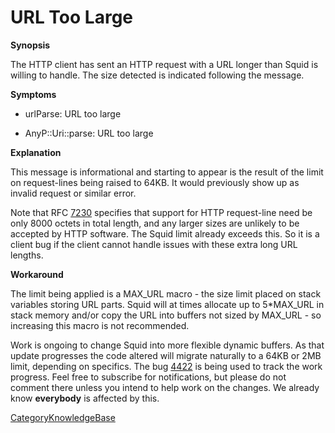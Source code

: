 # URL Too Large

**Synopsis**

The HTTP client has sent an HTTP request with a URL longer than Squid is
willing to handle. The size detected is indicated following the message.

**Symptoms**

  - urlParse: URL too large

  - AnyP::Uri::parse: URL too large

**Explanation**

This message is informational and starting to appear is the result of
the limit on request-lines being raised to 64KB. It would previously
show up as invalid request or similar error.

Note that RFC [7230](https://tools.ietf.org/rfc/rfc7230#) specifies that
support for HTTP request-line need be only 8000 octets in total length,
and any larger sizes are unlikely to be accepted by HTTP software. The
Squid limit already exceeds this. So it is a client bug if the client
cannot handle issues with these extra long URL lengths.

**Workaround**

The limit being applied is a MAX\_URL macro - the size limit placed on
stack variables storing URL parts. Squid will at times allocate up to
5\*MAX\_URL in stack memory and/or copy the URL into buffers not sized
by MAX\_URL - so increasing this macro is not recommended.

Work is ongoing to change Squid into more flexible dynamic buffers. As
that update progresses the code altered will migrate naturally to a 64KB
or 2MB limit, depending on specifics. The bug
[4422](https://bugs.squid-cache.org/show_bug.cgi?id=4422#) is being used
to track the work progress. Feel free to subscribe for notifications,
but please do not comment there unless you intend to help work on the
changes. We already know **everybody** is affected by this.

[CategoryKnowledgeBase](/CategoryKnowledgeBase#)

